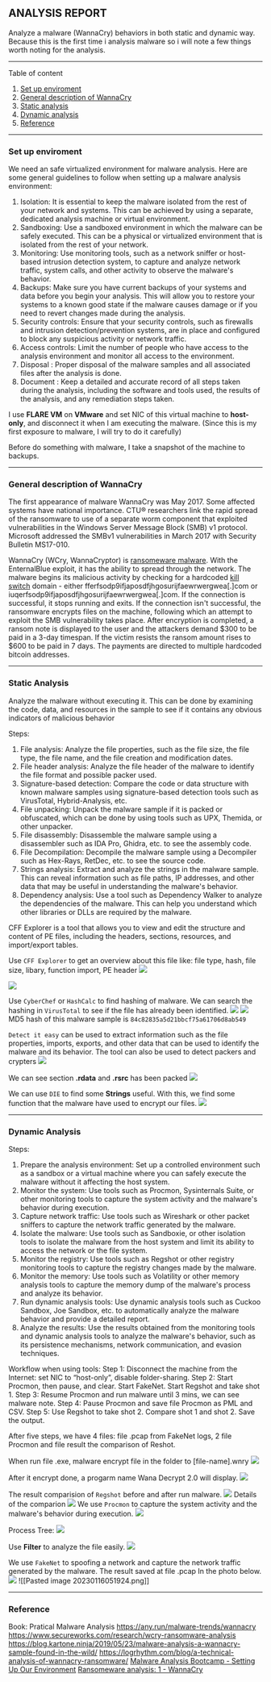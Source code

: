 ## ANALYSIS REPORT

Analyze a malware (WannaCry) behaviors in both static and dynamic way. 
Because this is the first time i analysis malware so i will note a few things worth noting for the analysis.

------
Table of content
1. [Set up enviroment](#Set%20up%20enviroment)
2. [General description of WannaCry](#General%20description%20of%20WannaCry)
3. [Static analysis](#Static%20analysis)
4. [Dynamic analysis](#Dynamic%20analysis)
5. [Reference](#Reference)
-------
### Set up enviroment

We need an safe virtualized environment for malware analysis.
Here are some general guidelines to follow when setting up a malware analysis environment:
1. Isolation: It is essential to keep the malware isolated from the rest of your network and systems. This can be achieved by using a separate, dedicated analysis machine or virtual environment.
2. Sandboxing: Use a sandboxed environment in which the malware can be safely executed. This can be a physical or virtualized environment that is isolated from the rest of your network.
3. Monitoring: Use monitoring tools, such as a network sniffer or host-based intrusion detection system, to capture and analyze network traffic, system calls, and other activity to observe the malware's behavior.
4. Backups: Make sure you have current backups of your systems and data before you begin your analysis. This will allow you to restore your systems to a known good state if the malware causes damage or if you need to revert changes made during the analysis.
5. Security controls: Ensure that your security controls, such as firewalls and intrusion detection/prevention systems, are in place and configured to block any suspicious activity or network traffic.
6. Access controls: Limit the number of people who have access to the analysis environment and monitor all access to the environment.
7. Disposal : Proper disposal of the malware samples and all associated files after the analysis is done.
8. Document : Keep a detailed and accurate record of all steps taken during the analysis, including the software and tools used, the results of the analysis, and any remediation steps taken.

I use **FLARE VM** on **VMware** and set NIC of this virtual machine to **host-only**, and disconnect it when I am executing the malware. (Since this is my first exposure to malware, I will try to do it carefully)

Before do something with malware, I take a snapshot of the machine to backups.

---
### General description of WannaCry

The first appearance of malware WannaCry was May 2017. Some affected systems have national importance. CTU® researchers link the rapid spread of the ransomware to use of a separate worm component that exploited vulnerabilities in the Windows Server Message Block (SMB) v1 protocol. Microsoft addressed the SMBv1 vulnerabilities in March 2017 with Security Bulletin MS17-010.

WannaCry (WCry, WannaCryptor) is [ransomeware malware](https://en.wikipedia.org/wiki/Ransomware). With the EnternalBlue exploit, it has the ability to spread through the network. The malware begins its malicious activity by checking for a hardcoded [kill switch](https://www.techtarget.com/whatis/definition/kill-switch) domain - either fferfsodp9ifjaposdfjhgosurijfaewrwergwea[.]com or iuqerfsodp9ifjaposdfjhgosurijfaewrwergwea[.]com.  If the connection is successful, it stops running and exits.  If the connection isn't successful, the ransomware encrypts files on the machine, following which an attempt to exploit the SMB vulnerability takes place. After encryption is completed, a ransom note is displayed to the user and the attackers demand $300 to be paid in a 3-day timespan. If the victim resists the ransom amount rises to $600 to be paid in 7 days. The payments are directed to multiple hardcoded bitcoin addresses.

---
### Static Analysis

Analyze the malware without executing it. This can be done by examining the code, data, and resources in the sample to see if it contains any obvious indicators of malicious behavior

Steps:
1.  File analysis: Analyze the file properties, such as the file size, the file type, the file name, and the file creation and modification dates.
2.  File header analysis: Analyze the file header of the malware to identify the file format and possible packer used.
3.  Signature-based detection: Compare the code or data structure with known malware samples using signature-based detection tools such as VirusTotal, Hybrid-Analysis, etc.
4.  File unpacking: Unpack the malware sample if it is packed or obfuscated, which can be done by using tools such as UPX, Themida, or other unpacker.
5.  File disassembly: Disassemble the malware sample using a disassembler such as IDA Pro, Ghidra, etc. to see the assembly code.
6.  File Decompilation: Decompile the malware sample using a Decompiler such as Hex-Rays, RetDec, etc. to see the source code.
7.  Strings analysis: Extract and analyze the strings in the malware sample. This can reveal information such as file paths, IP addresses, and other data that may be useful in understanding the malware's behavior.
8.  Dependency analysis: Use a tool such as Dependency Walker to analyze the dependencies of the malware. This can help you understand which other libraries or DLLs are required by the malware.

CFF Explorer is a tool that allows you to view and edit the structure and content of PE files, including the headers, sections, resources, and import/export tables.

Use `CFF Explorer` to get an overview about this file like: file type, hash, file size, libary, function import, PE header
![](IMG/Pasted%20image%2020230113170525.png)

![](IMG/Pasted%20image%2020230113170650.png)

Use `CyberChef` or `HashCalc` to find hashing of malware. We can search the hashing in `VirusTotal` to see if the file has already been identified.
![](IMG/Pasted%20image%2020230113170951.png)
![](IMG/Pasted%20image%2020230116050805.png)
MD5 hash of this malware sample is `84c82835a5d21bbcf75a61706d8ab549`

`Detect it easy` can be used to extract information such as the file properties, imports, exports, and other data that can be used to identify the malware and its behavior. The tool can also be used to detect packers and crypters
![](IMG/Pasted%20image%2020230113171236.png)

We can see section **.rdata** and **.rsrc** has been packed
![](IMG/Pasted%20image%2020230113171251.png)

We can use `DIE` to find some **Strings** useful. With this, we find some function that the malware have used to encrypt our files.
![](IMG/Pasted%20image%2020230113171631.png)


---

### Dynamic Analysis


Steps:
1.  Prepare the analysis environment: Set up a controlled environment such as a sandbox or a virtual machine where you can safely execute the malware without it affecting the host system.
2.  Monitor the system: Use tools such as Procmon, Sysinternals Suite, or other monitoring tools to capture the system activity and the malware's behavior during execution.
3.  Capture network traffic: Use tools such as Wireshark or other packet sniffers to capture the network traffic generated by the malware.
4.  Isolate the malware: Use tools such as Sandboxie, or other isolation tools to isolate the malware from the host system and limit its ability to access the network or the file system.
5.  Monitor the registry: Use tools such as Regshot or other registry monitoring tools to capture the registry changes made by the malware.
6.  Monitor the memory: Use tools such as Volatility or other memory analysis tools to capture the memory dump of the malware's process and analyze its behavior.
7.  Run dynamic analysis tools: Use dynamic analysis tools such as Cuckoo Sandbox, Joe Sandbox, etc. to automatically analyze the malware behavior and provide a detailed report.
8.  Analyze the results: Use the results obtained from the monitoring tools and dynamic analysis tools to analyze the malware's behavior, such as its persistence mechanisms, network communication, and evasion techniques.


Workflow when using tools:
Step 1: Disconnect the machine from the Internet: set NIC to “host-only”, disable folder-sharing.
Step 2: Start Procmon, then pause, and clear. Start FakeNet. Start Regshot and take shot 1.
Step 3: Resume Procmon and run malware until 3 mins, we can see malware note.
Step 4: Pause Procmon and save file Procmon as PML and CSV.
Step 5: Use Regshot to take shot 2. Compare shot 1 and shot 2. Save the output.

After five steps, we have 4 files: file .pcap from FakeNet logs, 2 file Procmon and file result the comparison of Reshot.

When run file .exe, malware encrypt file in the folder to [file-name].wnry
![](IMG/Pasted%20image%2020230116025938.png)

After it encrypt done, a progarm name Wana Decrypt 2.0 will display.
![](IMG/Pasted%20image%2020230116030025.png)


The result comparision of `Regshot` before and after run malware.
![](IMG/Pasted%20image%2020230116030300.png)
Details of the comparion
![](IMG/Pasted%20image%2020230116054240.png)
We use `Procmon` to capture the system activity and the malware's behavior during execution.
![](IMG/Pasted%20image%2020230116030333.png)

Process Tree:
![](IMG/Pasted%20image%2020230116030409.png)

Use **Filter** to analyze the file easily.
![](IMG/Pasted%20image%2020230116030533.png)

We use `FakeNet` to spoofing a network and capture the network traffic generated by the malware. The result saved at file .pcap
In the photo below. 
![](IMG/Pasted%20image%2020230116030626.png)
![[Pasted image 20230116051924.png]]


---

### Reference

Book: Pratical Malware Analysis
https://any.run/malware-trends/wannacry
https://www.secureworks.com/research/wcry-ransomware-analysis
https://blog.kartone.ninja/2019/05/23/malware-analysis-a-wannacry-sample-found-in-the-wild/
https://logrhythm.com/blog/a-technical-analysis-of-wannacry-ransomware/
[Malware Analysis Bootcamp - Setting Up Our Environment](https://www.youtube.com/watch?v=F1LE56QQ7iA)
[Ransomeware analysis: 1 - WannaCry](https://www.youtube.com/watch?v=Qh1LAbzzfBs)
